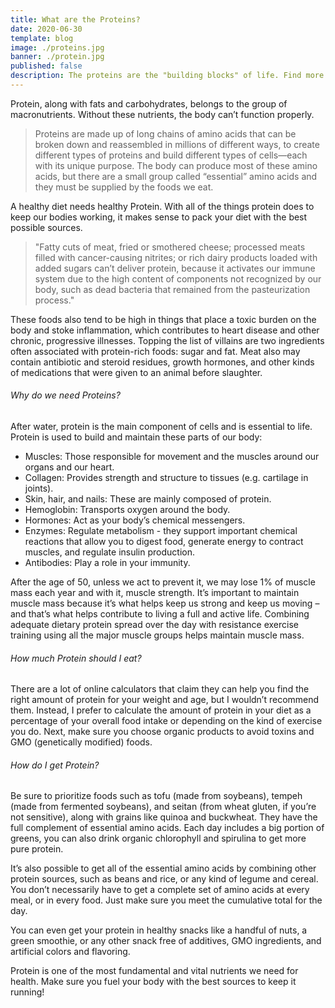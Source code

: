 ```yaml
---
title: What are the Proteins?
date: 2020-06-30
template: blog
image: ./proteins.jpg
banner: ./protein.jpg
published: false
description: The proteins are the "building blocks" of life. Find more about this such important Nutrient.
---
```


Protein, along with fats and carbohydrates, belongs to the group of macronutrients. Without these nutrients, the body can’t function properly.

> Proteins are made up of long chains of amino acids that can be broken down and reassembled in millions of different ways, to create different types of proteins and build different types of cells—each with its unique purpose. The body can produce most of these amino acids, but there are a small group called “essential” amino acids and they must be supplied by the foods we eat.

A healthy diet needs healthy Protein. With all of the things protein does to keep our bodies working, it makes sense to pack your diet with the best possible sources.

> "Fatty cuts of meat, fried or smothered cheese; processed meats filled with cancer-causing nitrites; or rich dairy products loaded with added sugars can’t deliver protein, because it activates our immune system due to the high content of components not recognized by our body, such as dead bacteria that remained from the pasteurization process."

These foods also tend to be high in things that place a toxic burden on the body and stoke inflammation, which contributes to heart disease and other chronic, progressive illnesses. Topping the list of villains are two ingredients often associated with protein-rich foods: sugar and fat. Meat also may contain antibiotic and steroid residues, growth hormones, and other kinds of medications that were given to an animal before slaughter.

###### Why do we need Proteins?

After water, protein is the main component of cells and is essential to life. Protein is used to build and maintain these parts of our body:

- Muscles: Those responsible for movement and the muscles around our organs and our heart.
- Collagen: Provides strength and structure to tissues (e.g. cartilage in joints).
- Skin, hair, and nails: These are mainly composed of protein.
- Hemoglobin: Transports oxygen around the body.
- Hormones: Act as your body’s chemical messengers.
- Enzymes: Regulate metabolism - they support important chemical reactions that allow you to digest food, generate energy to contract muscles, and regulate insulin production.
- Antibodies: Play a role in your immunity.

After the age of 50, unless we act to prevent it, we may lose 1% of muscle mass each year and with it, muscle strength. It’s important to maintain muscle mass because it’s what helps keep us strong and keep us moving – and that’s what helps contribute to living a full and active life. Combining adequate dietary protein spread over the day with resistance exercise training using all the major muscle groups helps maintain muscle mass.

###### How much Protein should I eat?

There are a lot of online calculators that claim they can help you find the right amount of protein for your weight and age, but I wouldn’t recommend them. Instead, I prefer to calculate the amount of protein in your diet as a percentage of your overall food intake or depending on the kind of exercise you do. Next, make sure you choose organic products to avoid toxins and GMO (genetically modified) foods.

###### How do I get Protein?

Be sure to prioritize foods such as tofu (made from soybeans), tempeh (made from fermented soybeans), and seitan (from wheat gluten, if you’re not sensitive), along with grains like quinoa and buckwheat. They have the full complement of essential amino acids. Each day includes a big portion of greens, you can also drink organic chlorophyll and spirulina to get more pure protein.

It’s also possible to get all of the essential amino acids by combining other protein sources, such as beans and rice, or any kind of legume and cereal. You don’t necessarily have to get a complete set of amino acids at every meal, or in every food. Just make sure you meet the cumulative total for the day.

You can even get your protein in healthy snacks like a handful of nuts, a green smoothie, or any other snack free of additives, GMO ingredients, and artificial colors and flavoring.

Protein is one of the most fundamental and vital nutrients we need for health. Make sure you fuel your body with the best sources to keep it running!
